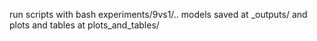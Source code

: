 run scripts with bash experiments/9vs1/..
models saved at _outputs/ and plots and tables at plots_and_tables/

